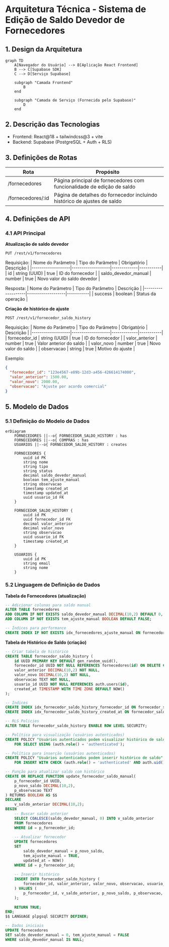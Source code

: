 # Arquitetura Técnica - Sistema de Edição de Saldo Devedor de Fornecedores

## 1. Design da Arquitetura

```mermaid
graph TD
    A[Navegador do Usuário] --> B[Aplicação React Frontend]
    B --> C[Supabase SDK]
    C --> D[Serviço Supabase]

    subgraph "Camada Frontend"
        B
    end

    subgraph "Camada de Serviço (Fornecida pelo Supabase)"
        D
    end
```

## 2. Descrição das Tecnologias

- Frontend: React@18 + tailwindcss@3 + vite
- Backend: Supabase (PostgreSQL + Auth + RLS)

## 3. Definições de Rotas

| Rota | Propósito |
|------|-----------|
| /fornecedores | Página principal de fornecedores com funcionalidade de edição de saldo |
| /fornecedores/:id | Página de detalhes do fornecedor incluindo histórico de ajustes de saldo |

## 4. Definições de API

### 4.1 API Principal

**Atualização de saldo devedor**
```
PUT /rest/v1/fornecedores
```

Requisição:
| Nome do Parâmetro | Tipo do Parâmetro | Obrigatório | Descrição |
|-------------------|-------------------|-------------|-----------|
| id | string (UUID) | true | ID do fornecedor |
| saldo_devedor_manual | number | true | Novo valor do saldo devedor |

Resposta:
| Nome do Parâmetro | Tipo do Parâmetro | Descrição |
|-------------------|-------------------|-----------|
| success | boolean | Status da operação |

**Criação de histórico de ajuste**
```
POST /rest/v1/fornecedor_saldo_history
```

Requisição:
| Nome do Parâmetro | Tipo do Parâmetro | Obrigatório | Descrição |
|-------------------|-------------------|-------------|-----------|
| fornecedor_id | string (UUID) | true | ID do fornecedor |
| valor_anterior | number | true | Valor anterior do saldo |
| valor_novo | number | true | Novo valor do saldo |
| observacao | string | true | Motivo do ajuste |

Exemplo:
```json
{
  "fornecedor_id": "123e4567-e89b-12d3-a456-426614174000",
  "valor_anterior": 1500.00,
  "valor_novo": 2000.00,
  "observacao": "Ajuste por acordo comercial"
}
```

## 5. Modelo de Dados

### 5.1 Definição do Modelo de Dados

```mermaid
erDiagram
    FORNECEDORES ||--o{ FORNECEDOR_SALDO_HISTORY : has
    FORNECEDORES ||--o{ COMPRAS : has
    USUARIOS ||--o{ FORNECEDOR_SALDO_HISTORY : creates

    FORNECEDORES {
        uuid id PK
        string nome
        string tipo
        string status
        decimal saldo_devedor_manual
        boolean tem_ajuste_manual
        string observacao
        timestamp created_at
        timestamp updated_at
        uuid usuario_id FK
    }
    
    FORNECEDOR_SALDO_HISTORY {
        uuid id PK
        uuid fornecedor_id FK
        decimal valor_anterior
        decimal valor_novo
        string observacao
        uuid usuario_id FK
        timestamp created_at
    }
    
    USUARIOS {
        uuid id PK
        string email
        string nome
    }
```

### 5.2 Linguagem de Definição de Dados

**Tabela de Fornecedores (atualização)**
```sql
-- Adicionar colunas para saldo manual
ALTER TABLE fornecedores 
ADD COLUMN IF NOT EXISTS saldo_devedor_manual DECIMAL(10,2) DEFAULT 0,
ADD COLUMN IF NOT EXISTS tem_ajuste_manual BOOLEAN DEFAULT FALSE;

-- Índices para performance
CREATE INDEX IF NOT EXISTS idx_fornecedores_ajuste_manual ON fornecedores(tem_ajuste_manual);
```

**Tabela de Histórico de Saldo (criação)**
```sql
-- Criar tabela de histórico
CREATE TABLE fornecedor_saldo_history (
    id UUID PRIMARY KEY DEFAULT gen_random_uuid(),
    fornecedor_id UUID NOT NULL REFERENCES fornecedores(id) ON DELETE CASCADE,
    valor_anterior DECIMAL(10,2) NOT NULL,
    valor_novo DECIMAL(10,2) NOT NULL,
    observacao TEXT NOT NULL,
    usuario_id UUID NOT NULL REFERENCES auth.users(id),
    created_at TIMESTAMP WITH TIME ZONE DEFAULT NOW()
);

-- Índices
CREATE INDEX idx_fornecedor_saldo_history_fornecedor_id ON fornecedor_saldo_history(fornecedor_id);
CREATE INDEX idx_fornecedor_saldo_history_created_at ON fornecedor_saldo_history(created_at DESC);

-- RLS Policies
ALTER TABLE fornecedor_saldo_history ENABLE ROW LEVEL SECURITY;

-- Política para visualização (usuários autenticados)
CREATE POLICY "Usuários autenticados podem visualizar histórico de saldo" ON fornecedor_saldo_history
    FOR SELECT USING (auth.role() = 'authenticated');

-- Política para inserção (usuários autenticados)
CREATE POLICY "Usuários autenticados podem inserir histórico de saldo" ON fornecedor_saldo_history
    FOR INSERT WITH CHECK (auth.role() = 'authenticated' AND auth.uid() = usuario_id);

-- Função para atualizar saldo com histórico
CREATE OR REPLACE FUNCTION update_fornecedor_saldo_manual(
    p_fornecedor_id UUID,
    p_novo_saldo DECIMAL(10,2),
    p_observacao TEXT
) RETURNS BOOLEAN AS $$
DECLARE
    v_saldo_anterior DECIMAL(10,2);
BEGIN
    -- Buscar saldo anterior
    SELECT COALESCE(saldo_devedor_manual, 0) INTO v_saldo_anterior
    FROM fornecedores 
    WHERE id = p_fornecedor_id;
    
    -- Atualizar fornecedor
    UPDATE fornecedores 
    SET 
        saldo_devedor_manual = p_novo_saldo,
        tem_ajuste_manual = TRUE,
        updated_at = NOW()
    WHERE id = p_fornecedor_id;
    
    -- Inserir histórico
    INSERT INTO fornecedor_saldo_history (
        fornecedor_id, valor_anterior, valor_novo, observacao, usuario_id
    ) VALUES (
        p_fornecedor_id, v_saldo_anterior, p_novo_saldo, p_observacao, auth.uid()
    );
    
    RETURN TRUE;
END;
$$ LANGUAGE plpgsql SECURITY DEFINER;

-- Dados iniciais
UPDATE fornecedores 
SET saldo_devedor_manual = 0, tem_ajuste_manual = FALSE 
WHERE saldo_devedor_manual IS NULL;
```